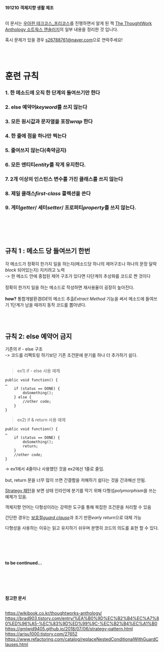 **191210 객체지향 생활 체조**
<br>
<br>

이 문서는 [우아한 테크코스_프리코스](http://woowabros.github.io/techcourse/2019/10/14/woowacourse.html)를 진행하면서 알게 된 책 [The ThoughtWork Anthology 소트웍스 앤솔러지](https://wikibook.co.kr/thoughtworks-anthology/)의 일부 내용을 정리한 것 입니다.

혹시 문제가 있을 경우 [s26788761@naver.com](s26788761@naver.com)으로 연락주세요!


<br>
<br>


# 훈련 규칙
### 1. 한 메소드에 오직 한 단계의 들여쓰기만 한다
### 2. else 예약어*keyword*를 쓰지 않는다
### 3. 모든 원시값과 문자열을 포장*wrap* 한다
### 4. 한 줄에 점을 하나만 찍는다
### 5. 줄여쓰지 않는다(축약금지)
### 6. 모든 엔티티*entity*를 작게 유지한다.
### 7. 2개 이상의 인스턴스 변수를 가진 클래스를 쓰지 않는다
### 8. 제일 클래스*first-class* 콜렉션을 쓴다
### 9. 게터*getter*/ 세터*setter*/ 프로퍼티*property*를 쓰지 않는다.

<br>
<br>
<br>
<br>


## 규칙 1 : 메소드 당 들여쓰기 한번
각 메소드가 정확히 한가지 일을 하는지(메소드당 하나의 제어구조나 하나의 문장 달락*block* 되어있는지) 지키려고 노력<br>
-> 한 메소드 안에 중첩된 제어 구조가 있다면 다단계의 추상화를 코드로 짠 것이다<br>
<br>
정확히 한가지 일을 하는 메소드로 작성하면 재사용율이 굉장히 높아진다.<br>
<br>
**how?** 통합개발환경*IDE*의 메소드 추출*Extract Method* 기능을 써서 메소드에 들여쓰기 1단계가 남을 때까지 동작 코드를 뽑아낸다.<br>

<br>
<br>

## 규칙 2: else 예약어 금지
기존의 if - else 구조 <br>
-> 코드를 리펙토링 하기보단 기존 조건문에 분기를 하나 더 추가하기 쉽다.<br>
<br>

> ex1) if - else 사용 예제
```
public void function() {
…
    if (status == DONE) {
        doSomething();
    } else {
        //other code;
    }
}
```

> ex2) if & return 사용 예제
```
public void function() {
…
    if (status == DONE) {
        doSomething();
        return;
    }
    //other code;
}
```

-> ex1에서 4줄이나 사용했던 것을 ex2에선 1줄로 줄임.<br>
<br>
but, return 문을 너무 많이 쓰면 간결함을 저해하기 쉽다는 것을 간과해선 안됨.<br>

[Strategy 패턴](https://gmlwjd9405.github.io/2018/07/06/strategy-pattern.html)을 보면 상태 인라인에 분기를 막기 위해 다형성*polymorphism*을 쓰는 예제가 있음.<br>

객체지향 언어는 다형성이라는 강력한 도구를 통해 복잡한 조건문을 처리할 수 있음<br>

간단한 경우는 [보호절*guard clause*](https://arisu1000.tistory.com/27652)과 조기 반환*early return*으로 대체 가능<br>

다형성을 사용하는 이유는 읽고 유지하기 쉬우며 분명히 코드의 의도를 표현 할 수 있다.<br>

<br>
<br>
<br>
<br>

**to be continued...**

<br>
<br>
<br>
<br>

**참고한 문서**
<br/>
<br/>

[ https://wikibook.co.kr/thoughtworks-anthology/ ](url)<br/>
[ https://brad903.tistory.com/entry/%EA%B0%9D%EC%B2%B4%EC%A7%80%ED%96%A5-%EC%83%9D%ED%99%9C-%EC%B2%B4%EC%A1%B0 ](url)<br/>
[ https://gmlwjd9405.github.io/2018/07/06/strategy-pattern.html ](url)<br/>
[ https://arisu1000.tistory.com/27652 ](url)<br/>
[ https://www.refactoring.com/catalog/replaceNestedConditionalWithGuardClauses.html ](url)<br/>

<br/>
<br/>
<br/>
<br/>
